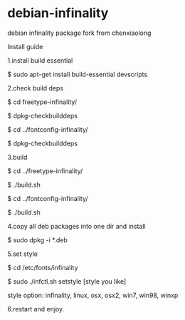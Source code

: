 # debian-infinality
debian infinality package fork from chenxiaolong

Install guide

1.install build essential

$ sudo apt-get install build-essential devscripts

2.check build deps

$ cd freetype-infinality/

$ dpkg-checkbuilddeps

$ cd ../fontconfig-infinality/

$ dpkg-checkbuilddeps

3.build

$ cd ../freetype-infinality/

$ ./build.sh

$ cd ../fontconfig-infinality/

$ ./build.sh

4.copy all deb packages into one dir and install

$ sudo dpkg -i *.deb

5.set style

$ cd /etc/fonts/infinality

$ sudo ./infctl.sh setstyle [style you like]

style option: infinality, linux, osx, osx2, win7, win98, winxp

6.restart and enjoy.
